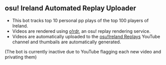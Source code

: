 ## osu! Ireland Automated Replay Uploader

- This bot tracks top 10 personal pp plays of the top 100 players of Ireland.
- Videos are rendered using [o!rdr](https://ordr.issou.best/), an osu! replay rendering service.
- Videos are automatically uploaded to the [osu!Ireland Replays](https://www.youtube.com/@osuIrelandReplays-ub2xh) YouTube channel and thumbails are automatically generated.

(The bot is currently inactive due to YouTube flagging each new video and privating them)